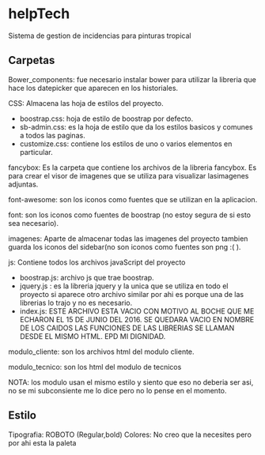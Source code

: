 # helpTech
Sistema de gestion de incidencias para pinturas tropical

## Carpetas
Bower_components: fue necesario instalar bower para utilizar la libreria que hace los datepicker que aparecen en los historiales.

CSS: Almacena las hoja de estilos del proyecto.
* boostrap.css: hoja de estilo de boostrap por defecto.
* sb-admin.css: es la hoja de estilo que da los estilos basicos y comunes a todos las paginas.
* customize.css: contiene los estilos de uno o varios elementos en particular.

fancybox: Es la carpeta que contiene los archivos de la libreria fancybox. Es para crear el visor de imagenes que se 
utiliza para visualizar lasimagenes adjuntas.

font-awesome: son los iconos como fuentes que se utilizan en la aplicacion.

font: son los iconos como fuentes de boostrap (no estoy segura de si esto sea necesario).

imagenes: Aparte de almacenar todas las imagenes del proyecto tambien guarda los iconos del sidebar(no son iconos como fuentes son png :( ).

js: Contiene todos los archivos javaScript del proyecto
* boostrap.js: archivo js que trae boostrap.
* jquery.js : es la libreria jquery y la unica que se utiliza en todo el proyecto si aparece otro archivo similar
por ahi es porque una de las librerias lo trajo y no es necesario.
* index.js: ESTE ARCHIVO ESTA VACIO CON MOTIVO AL BOCHE QUE ME ECHARON EL 15 DE JUNIO DEL 2016. SE QUEDARA VACIO EN NOMBRE DE LOS CAIDOS
LAS FUNCIONES DE LAS LIBRERIAS SE LLAMAN DESDE EL MISMO HTML. EPD MI DIGNIDAD.


modulo_cliente: son los archivos html del modulo cliente.

modulo_tecnico: son los html del modulo de tecnicos

NOTA: los modulo usan el mismo estilo y siento que eso no deberia ser asi, no se mi subconsiente me lo dice pero no lo pense en el momento.

## Estilo

Tipografia: ROBOTO (Regular,bold)
Colores: No creo que la necesites pero por ahi esta la paleta

